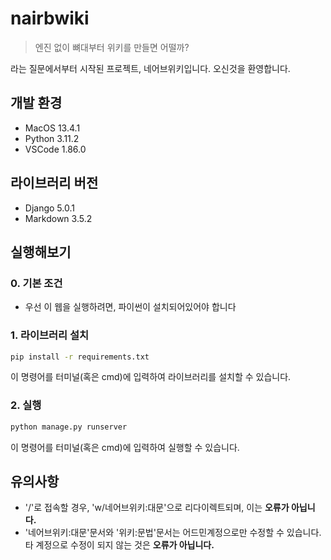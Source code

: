# nairbwiki

> 엔진 없이 뼈대부터 위키를 만들면 어떨까?

라는 질문에서부터 시작된 프로젝트, 네어브위키입니다.
오신것을 환영합니다.

## 개발 환경
* MacOS 13.4.1
* Python 3.11.2
* VSCode 1.86.0

## 라이브러리 버전
* Django 5.0.1
* Markdown 3.5.2

## 실행해보기
### 0. 기본 조건
* 우선 이 웹을 실행하려면, 파이썬이 설치되어있어야 합니다

### 1. 라이브러리 설치
```bash
pip install -r requirements.txt
```
이 명령어를 터미널(혹은 cmd)에 입력하여 라이브러리를 설치할 수 있습니다.

### 2. 실행
```bash
python manage.py runserver
```
이 명령어를 터미널(혹은 cmd)에 입력하여 실행할 수 있습니다.

## 유의사항
* '/'로 접속할 경우, 'w/네어브위키:대문'으로 리다이렉트되며, 이는 **오류가 아닙니다.**
* '네어브위키:대문'문서와 '위키:문법'문서는 어드민계정으로만 수정할 수 있습니다. 타 계정으로 수정이 되지 않는 것은 **오류가 아닙니다.**
